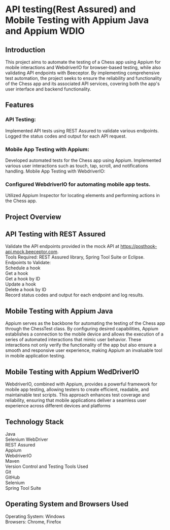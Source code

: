 # API testing(Rest Assured) and Mobile Testing with Appium Java and Appium WDIO

## Introduction
This project aims to automate the testing of a Chess app using Appium for mobile interactions and WebdriverIO for browser-based testing, while also validating API endpoints with Beeceptor. By implementing comprehensive test automation, the project seeks to ensure the reliability and functionality of the Chess app and its associated API services, covering both the app's user interface and backend functionality.

## Features
### API Testing:
Implemented API tests using REST Assured to validate various endpoints.
Logged the status codes and output for each API request.

### Mobile App Testing with Appium:
Developed automated tests for the Chess app using Appium.
Implemented various user interactions such as touch, tap, scroll, and notifications handling.
Mobile App Testing with WebdriverIO:

### Configured WebdriverIO for automating mobile app tests.
Utilized Appium Inspector for locating elements and performing actions in the Chess app.

## Project Overview
## API Testing with REST Assured
Validate the API endpoints provided in the mock API at https://posthook-api.mock.beeceptor.com.  
Tools Required: REST Assured library, Spring Tool Suite or Eclipse.  
Endpoints to Validate:  
Schedule a hook  
Get a hook  
Get a hook by ID  
Update a hook  
Delete a hook by ID  
Record status codes and output for each endpoint and log results.

## Mobile Testing with Appium Java
Appium serves as the backbone for automating the testing of the Chess app through the ChessTest class. By configuring desired capabilities, Appium establishes a connection to the mobile device and allows the execution of a series of automated interactions that mimic user behavior. These interactions not only verify the functionality of the app but also ensure a smooth and responsive user experience, making Appium an invaluable tool in mobile application testing.

## Mobile Testing with Appium WedDriverIO
WebdriverIO, combined with Appium, provides a powerful framework for mobile app testing, allowing testers to create efficient, readable, and maintainable test scripts. This approach enhances test coverage and reliability, ensuring that mobile applications deliver a seamless user experience across different devices and platforms
## Technology Stack
Java  
Selenium WebDriver  
REST Assured  
Appium  
WebdriverIO  
Maven  
Version Control and Testing Tools Used  
Git  
GitHub  
Selenium  
Spring Tool Suite

## Operating System and Browsers Used
Operating System: Windows  
Browsers: Chrome, Firefox

